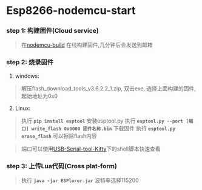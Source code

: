 # Esp8266-nodemcu-start

### step 1: 构建固件(Cloud service)
> 在[nodemcu-build](https://nodemcu-build.com/) 在线构建固件,几分钟后会发送到邮箱

### step 2: 烧录固件
1. windows:
> 解压flash_download_tools_v3.6.2.2_1.zip, 双击exe, 选择上面构建的固件,起始地址为0x0

2. Linux:
> 执行 **```pip install esptool```** 安装esptool.py
> 执行 **```esptool.py --port [端口] write_flash 0x0000 固件名称.bin```** 下载固件
> 执行 **```esptool.py erase_flash```** 可以擦除flash内容

> 端口可以使用[USB-Serial-tool-Kitty](https://github.com/SenseAge/USB-Serial-tool-Kitty)下的shell脚本快速查看

### step 3: 上传Lua代码(Cross plat-form)
> 执行 **```java -jar ESPlorer.jar```** 波特率选择115200
